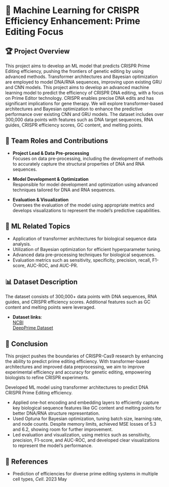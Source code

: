 # 🧬 Machine Learning for CRISPR Efficiency Enhancement: Prime Editing Focus

## 🏆 Project Overview
This project aims to develop an ML model that predicts CRISPR Prime Editing efficiency, pushing the frontiers of genetic editing by using advanced methods. Transformer architectures and Bayesian optimization are employed to model DNA/RNA sequences, improving upon existing GRU and CNN models. This project aims to develop an advanced machine learning model to predict the efficiency of CRISPR DNA editing, with a focus on Prime Editor technology. CRISPR enables precise DNA edits and has significant implications for gene therapy. We will explore transformer-based architectures and Bayesian optimization to enhance the predictive performance over existing CNN and GRU models. The dataset includes over 300,000 data points with features such as DNA target sequences, RNA guides, CRISPR efficiency scores, GC content, and melting points.


## 👥 Team Roles and Contributions

- **Project Lead & Data Pre-processing**  
  Focuses on data pre-processing, including the development of methods to accurately capture the structural properties of DNA and RNA sequences.

- **Model Development & Optimization**  
  Responsible for model development and optimization using advanced techniques tailored for DNA and RNA sequences.

- **Evaluation & Visualization**  
  Oversees the evaluation of the model using appropriate metrics and develops visualizations to represent the model’s predictive capabilities.


## 🔧 ML Related Topics

- Application of transformer architectures for biological sequence data analysis.
- Utilization of Bayesian optimization for efficient hyperparameter tuning.
- Advanced data pre-processing techniques for biological sequences.
- Evaluation metrics such as sensitivity, specificity, precision, recall, F1-score, AUC-ROC, and AUC-PR.

## 📊 Dataset Description

The dataset consists of 300,000+ data points with DNA sequences, RNA guides, and CRISPR efficiency scores. Additional features such as GC content and melting points were leveraged.

- **Dataset links**:  
  [NCBI](https://www.ncbi.nlm.nih.gov/sra/SRX18661809[accn])  
  [DeepPrime Dataset](https://github.com/yumin-c/DeepPrime/blob/master/data/DeepPrime_dataset_final_Feat8.csv)



## 🎯 Conclusion

This project pushes the boundaries of CRISPR-Cas9 research by enhancing the ability to predict prime editing efficiency. With transformer-based architectures and improved data preprocessing, we aim to improve experimental efficiency and accuracy for genetic editing, empowering biologists to refine CRISPR experiments.

Developed ML model using transformer architectures to predict DNA CRISPR Prime Editing efficiency. 
-	Applied one-hot encoding and embedding layers to efficiently capture key biological sequence features like GC content and melting points for better DNA/RNA structure representation.
-	Used Optuna for Bayesian optimization, tuning batch size, learning rate, and node counts. Despite memory limits, achieved MSE losses of 5.3 and 6.2, showing room for further improvement.
-	Led evaluation and visualization, using metrics such as sensitivity, precision, F1-score, and AUC-ROC, and developed clear visualizations to represent the model’s performance.


## 🔗 References
- Prediction of efficiencies for diverse prime editing systems in multiple cell types, *Cell*. 2023 May
